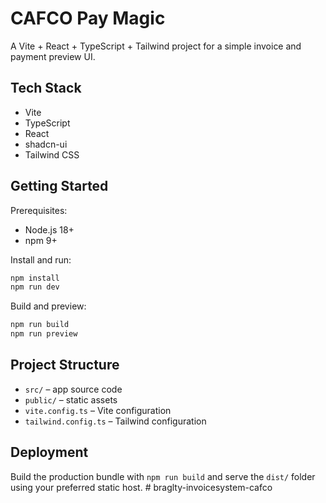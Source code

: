 # CAFCO Pay Magic

A Vite + React + TypeScript + Tailwind project for a simple invoice and payment preview UI.

## Tech Stack

- Vite
- TypeScript
- React
- shadcn-ui
- Tailwind CSS

## Getting Started

Prerequisites:
- Node.js 18+
- npm 9+

Install and run:

```sh
npm install
npm run dev
```

Build and preview:

```sh
npm run build
npm run preview
```

## Project Structure

- `src/` – app source code
- `public/` – static assets
- `vite.config.ts` – Vite configuration
- `tailwind.config.ts` – Tailwind configuration

## Deployment

Build the production bundle with `npm run build` and serve the `dist/` folder using your preferred static host.
#   b r a g l t y - i n v o i c e s y s t e m - c a f c o  
 
